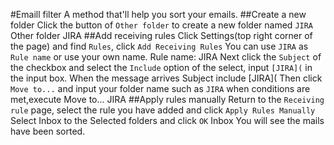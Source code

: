 #Emaill filter
A method that'll help you sort your emails.
##Create a new folder
Click the button of `Other folder` to create a new folder named `JIRA`
	Other folder 
		JIRA
##Add receiving rules
Click Settings(top right corner of the page) and find `Rules`, click `Add Receiving Rules`
You can use `JIRA` as `Rule name` or use your own name. 
	Rule name: JIRA
Next click the `Subject` of the checkbox and select the `Include` option of the select, input `[JIRA](` in the input box. 
	When the message arrives 
		Subject  include   [JIRA](
Then click `Move to...` and input your folder name such as `JIRA`
	when conditions are met,execute
		Move to...  JIRA
##Apply rules manually
Return to the `Receiving rule` page, select the rule you have added and click `Apply Rules Manually`
Select Inbox to the Selected folders and click `OK` 
	Inbox
You will see the mails have been sorted.



